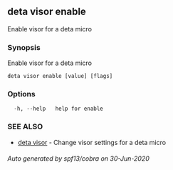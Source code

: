## deta visor enable

Enable visor for a deta micro

### Synopsis

Enable visor for a deta micro

```
deta visor enable [value] [flags]
```

### Options

```
  -h, --help   help for enable
```

### SEE ALSO

* [deta visor](deta_visor.md)	 - Change visor settings for a deta micro

###### Auto generated by spf13/cobra on 30-Jun-2020
